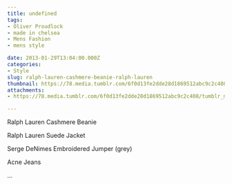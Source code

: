```yaml
---
title: undefined
tags:
- Oliver Proudlock
- made in chelsea
- Mens Fashion
- mens style

date: 2013-01-29T13:04:00.000Z
categories:
- Style
slug: ralph-lauren-cashmere-beanie-ralph-lauren
thumbnail: https://78.media.tumblr.com/6f0d13fe2dde28d1869512abc9c2c408/tumblr_mhe1nmE1sl1rhrm24o1_r1_540.jpg
attachments:
- https://78.media.tumblr.com/6f0d13fe2dde28d1869512abc9c2c408/tumblr_mhe1nmE1sl1rhrm24o1_r1_1280.jpg

---
```


Ralph Lauren Cashmere Beanie 

  Ralph Lauren Suede Jacket 

  Serge DeNimes Embroidered Jumper (grey) 

  Acne Jeans 

...
